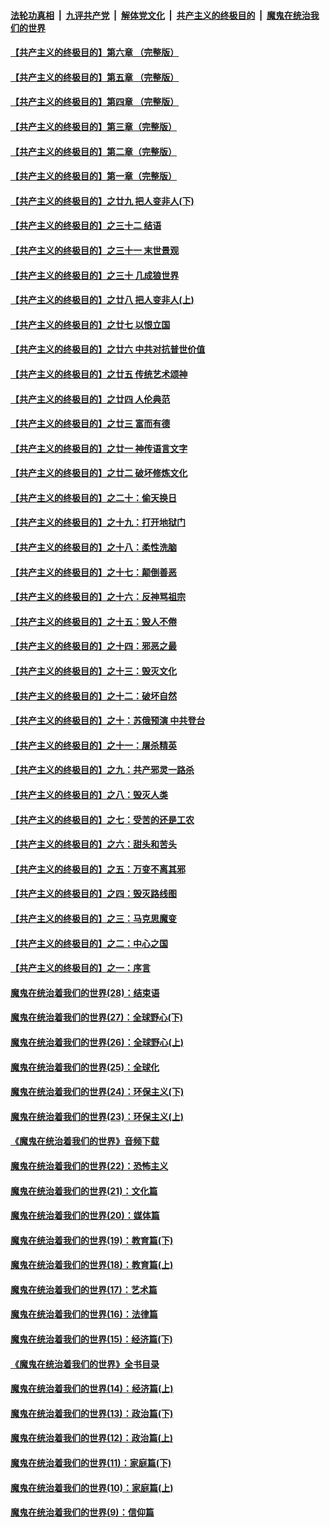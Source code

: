 

####  [法轮功真相](../../../../basic/blob/master/README.md?t=05180831) &nbsp;|&nbsp; [九评共产党](../../../../9ping.md/blob/master/README.md?t=05180831) &nbsp;|&nbsp; [解体党文化](../../../../jtdwh.md/blob/master/README.md?t=05180831)  &nbsp;|&nbsp; [共产主义的终极目的](../../../../gczydzjmd.md/blob/master/README.md?t=05180831) &nbsp;|&nbsp; [魔鬼在统治我们的世界](../../../../mgztzwmdsj.md/blob/master/README.md?t=05180831) 

#### [【共产主义的终极目的】第六章 （完整版）](../pages/nsc422/n11428913.md?t=05180831) 

#### [【共产主义的终极目的】第五章 （完整版）](../pages/nsc422/n11428912.md?t=05180831) 

#### [【共产主义的终极目的】第四章 （完整版）](../pages/nsc422/n11428907.md?t=05180831) 

#### [【共产主义的终极目的】第三章（完整版）](../pages/nsc422/n11428848.md?t=05180831) 

#### [【共产主义的终极目的】第二章（完整版）](../pages/nsc422/n11428831.md?t=05180831) 

#### [【共产主义的终极目的】第一章（完整版）](../pages/nsc422/n11417651.md?t=05180831) 

#### [【共产主义的终极目的】之廿九 把人变非人(下)](../pages/nsc422/n11344140.md?t=05180831) 

#### [【共产主义的终极目的】之三十二 结语](../pages/nsc422/n11360535.md?t=05180831) 

#### [【共产主义的终极目的】之三十一 末世景观](../pages/nsc422/n11351129.md?t=05180831) 

#### [【共产主义的终极目的】之三十 几成狼世界](../pages/nsc422/n11348280.md?t=05180831) 

#### [【共产主义的终极目的】之廿八 把人变非人(上)](../pages/nsc422/n11340492.md?t=05180831) 

#### [【共产主义的终极目的】之廿七 以恨立国](../pages/nsc422/n11336944.md?t=05180831) 

#### [【共产主义的终极目的】之廿六 中共对抗普世价值](../pages/nsc422/n11324785.md?t=05180831) 

#### [【共产主义的终极目的】之廿五 传统艺术颂神](../pages/nsc422/n11296396.md?t=05180831) 

#### [【共产主义的终极目的】之廿四 人伦典范](../pages/nsc422/n11296397.md?t=05180831) 

#### [【共产主义的终极目的】之廿三 富而有德](../pages/nsc422/n11283598.md?t=05180831) 

#### [【共产主义的终极目的】之廿一 神传语言文字](../pages/nsc422/n11263265.md?t=05180831) 

#### [【共产主义的终极目的】之廿二 破坏修炼文化](../pages/nsc422/n11245728.md?t=05180831) 

#### [【共产主义的终极目的】之二十：偷天换日](../pages/nsc422/n11238846.md?t=05180831) 

#### [【共产主义的终极目的】之十九：打开地狱门](../pages/nsc422/n11206376.md?t=05180831) 

#### [【共产主义的终极目的】之十八：柔性洗脑](../pages/nsc422/n11199994.md?t=05180831) 

#### [【共产主义的终极目的】之十七：颠倒善恶](../pages/nsc422/n11179782.md?t=05180831) 

#### [【共产主义的终极目的】之十六：反神骂祖宗](../pages/nsc422/n11166798.md?t=05180831) 

#### [【共产主义的终极目的】之十五：毁人不倦](../pages/nsc422/n11166792.md?t=05180831) 

#### [【共产主义的终极目的】之十四：邪恶之最](../pages/nsc422/n11150249.md?t=05180831) 

#### [【共产主义的终极目的】之十三：毁灭文化](../pages/nsc422/n11135227.md?t=05180831) 

#### [【共产主义的终极目的】之十二：破坏自然](../pages/nsc422/n11135214.md?t=05180831) 

#### [【共产主义的终极目的】之十：苏俄预演 中共登台](../pages/nsc422/n11118424.md?t=05180831) 

#### [【共产主义的终极目的】之十一：屠杀精英](../pages/nsc422/n11118442.md?t=05180831) 

#### [【共产主义的终极目的】之九：共产邪灵一路杀](../pages/nsc422/n11114139.md?t=05180831) 

#### [【共产主义的终极目的】之八：毁灭人类](../pages/nsc422/n11108503.md?t=05180831) 

#### [【共产主义的终极目的】之七：受苦的还是工农](../pages/nsc422/n11101809.md?t=05180831) 

#### [【共产主义的终极目的】之六：甜头和苦头](../pages/nsc422/n11096971.md?t=05180831) 

#### [【共产主义的终极目的】之五：万变不离其邪](../pages/nsc422/n11091285.md?t=05180831) 

#### [【共产主义的终极目的】之四：毁灭路线图](../pages/nsc422/n11086284.md?t=05180831) 

#### [【共产主义的终极目的】之三：马克思魔变](../pages/nsc422/n11061941.md?t=05180831) 

#### [【共产主义的终极目的】之二：中心之国](../pages/nsc422/n11047728.md?t=05180831) 

#### [【共产主义的终极目的】之一：序言](../pages/nsc422/n11086077.md?t=05180831) 

#### [魔鬼在统治着我们的世界(28)：结束语](../pages/nsc422/n10936246.md?t=05180831) 

#### [魔鬼在统治着我们的世界(27)：全球野心(下)](../pages/nsc422/n10928319.md?t=05180831) 

#### [魔鬼在统治着我们的世界(26)：全球野心(上)](../pages/nsc422/n10900318.md?t=05180831) 

#### [魔鬼在统治着我们的世界(25)：全球化](../pages/nsc422/n10788205.md?t=05180831) 

#### [魔鬼在统治着我们的世界(24)：环保主义(下)](../pages/nsc422/n10695307.md?t=05180831) 

#### [魔鬼在统治着我们的世界(23)：环保主义(上)](../pages/nsc422/n10688613.md?t=05180831) 

#### [《魔鬼在统治着我们的世界》音频下载](../pages/nsc422/n10635553.md?t=05180831) 

#### [魔鬼在统治着我们的世界(22)：恐怖主义](../pages/nsc422/n10614727.md?t=05180831) 

#### [魔鬼在统治着我们的世界(21)：文化篇](../pages/nsc422/n10597706.md?t=05180831) 

#### [魔鬼在统治着我们的世界(20)：媒体篇](../pages/nsc422/n10586579.md?t=05180831) 

#### [魔鬼在统治着我们的世界(19)：教育篇(下)](../pages/nsc422/n10564808.md?t=05180831) 

#### [魔鬼在统治着我们的世界(18)：教育篇(上)](../pages/nsc422/n10526970.md?t=05180831) 

#### [魔鬼在统治着我们的世界(17)：艺术篇](../pages/nsc422/n10499093.md?t=05180831) 

#### [魔鬼在统治着我们的世界(16)：法律篇](../pages/nsc422/n10485969.md?t=05180831) 

#### [魔鬼在统治着我们的世界(15)：经济篇(下)](../pages/nsc422/n10469975.md?t=05180831) 

#### [《魔鬼在统治着我们的世界》全书目录](../pages/nsc422/n10464261.md?t=05180831) 

#### [魔鬼在统治着我们的世界(14)：经济篇(上)](../pages/nsc422/n10457370.md?t=05180831) 

#### [魔鬼在统治着我们的世界(13)：政治篇(下)](../pages/nsc422/n10448270.md?t=05180831) 

#### [魔鬼在统治着我们的世界(12)：政治篇(上)](../pages/nsc422/n10444576.md?t=05180831) 

#### [魔鬼在统治着我们的世界(11)：家庭篇(下)](../pages/nsc422/n10440961.md?t=05180831) 

#### [魔鬼在统治着我们的世界(10)：家庭篇(上)](../pages/nsc422/n10435448.md?t=05180831) 

#### [魔鬼在统治着我们的世界(9)：信仰篇](../pages/nsc422/n10432159.md?t=05180831) 

